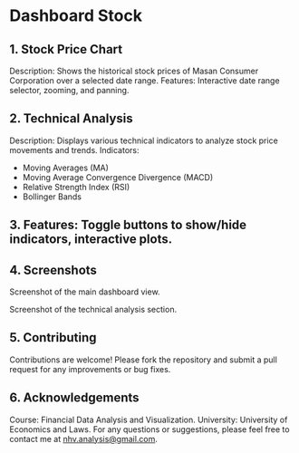# Dashboard Stock

## 1. Stock Price Chart
Description: Shows the historical stock prices of Masan Consumer Corporation over a selected date range.
Features: Interactive date range selector, zooming, and panning.
## 2. Technical Analysis
Description: Displays various technical indicators to analyze stock price movements and trends.
Indicators:
- Moving Averages (MA)
- Moving Average Convergence Divergence (MACD)
- Relative Strength Index (RSI)
- Bollinger Bands
## 3. Features: Toggle buttons to show/hide indicators, interactive plots.
## 4. Screenshots


Screenshot of the main dashboard view.


Screenshot of the technical analysis section.

## 5. Contributing

Contributions are welcome! Please fork the repository and submit a pull request for any improvements or bug fixes.


## 6. Acknowledgements

Course: Financial Data Analysis and Visualization.
University: University of Economics and Laws.
For any questions or suggestions, please feel free to contact me at nhv.analysis@gmail.com.
